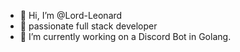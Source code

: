 - 👋 Hi, I’m @Lord-Leonard
- 👀 passionate full stack developer
- 🌱 I’m currently working on a Discord Bot in Golang.
<!-- - 💞️ I’m looking to collaborate on ... -->

